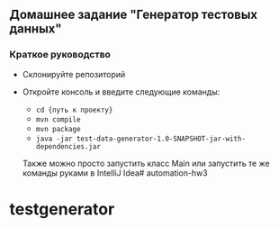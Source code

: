 ## Домашнее задание "Генератор тестовых данных"

### Краткое руководство
* Склонируйте репозиторий
* Откройте консоль и введите следующие команды:
  * ```cd {путь к проекту}```
  * ```mvn compile```
  * ```mvn package```
  * ```java -jar test-data-generator-1.0-SNAPSHOT-jar-with-dependencies.jar```
  
  Также можно просто запустить класс Main или запустить те же команды руками в IntelliJ Idea# automation-hw3
# testgenerator
